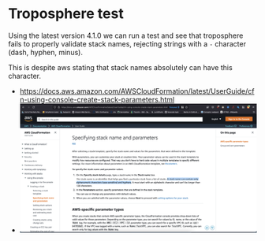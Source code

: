 # Troposphere test

Using the latest version 4.1.0 we can run a test and see that troposphere fails to properly
validate stack names, rejecting strings with a `-` character (dash, hyphen, minus). 

This is despite aws stating that stack names absolutely can have this character. 

 - https://docs.aws.amazon.com/AWSCloudFormation/latest/UserGuide/cfn-using-console-create-stack-parameters.html
 - ![Screenshot of above link](./stackNameConventions.png)
